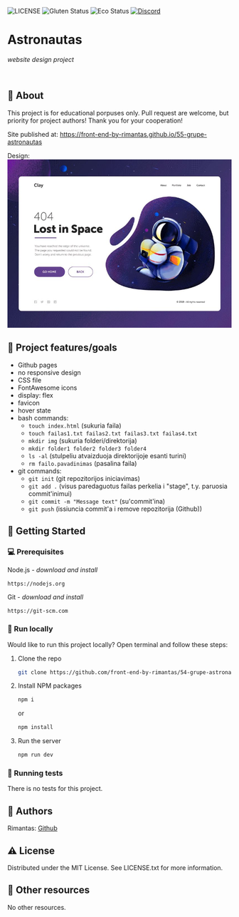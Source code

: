 ![LICENSE](https://img.shields.io/badge/license-MIT-blue.svg?style=flat-square)
![Gluten Status](https://img.shields.io/badge/Gluten-Free-green.svg)
![Eco Status](https://img.shields.io/badge/ECO-Friendly-green.svg)
[![Discord](https://discord.com/api/guilds/571393319201144843/widget.png)](https://discord.gg/dRwW4rw)

# Astronautas

_website design project_

<br>

## 🌟 About

This project is for educational porpuses only. Pull request are welcome, but priority for project authors! Thank you for your cooperation!

Site published at: https://front-end-by-rimantas.github.io/55-grupe-astronautas

Design: ![alt text](./original-design.png)

## 🎯 Project features/goals

-   Github pages
-   no responsive design
-   CSS file
-   FontAwesome icons
-   display: flex
-   favicon
-   hover state
-   bash commands:
    -   `touch index.html` (sukuria faila)
    -   `touch failas1.txt failas2.txt failas3.txt failas4.txt`
    -   `mkdir img` (sukuria folderi/direktorija)
    -   `mkdir folder1 folder2 folder3 folder4`
    -   `ls -al` (stulpeliu atvaizduoja direktorijoje esanti turini)
    -   `rm failo.pavadinimas` (pasalina faila)
-   git commands:
    -   `git init` (git repozitorijos iniciavimas)
    -   `git add .` (visus paredaguotus failas perkelia i "stage", t.y. paruosia commit'inimui)
    -   `git commit -m "Message text"` (su'commit'ina)
    -   `git push` (issiuncia commit'a i remove repozitorija (Github))

## 🧰 Getting Started

### 💻 Prerequisites

Node.js - _download and install_

```
https://nodejs.org
```

Git - _download and install_

```
https://git-scm.com
```

### 🏃 Run locally

Would like to run this project locally? Open terminal and follow these steps:

1. Clone the repo
    ```sh
    git clone https://github.com/front-end-by-rimantas/54-grupe-astronautas.git
    ```
2. Install NPM packages
    ```sh
    npm i
    ```
    or
    ```sh
    npm install
    ```
3. Run the server
    ```sh
    npm run dev
    ```

### 🧪 Running tests

There is no tests for this project.

## 🎅 Authors

Rimantas: [Github](https://github.com/belauzas)

## ⚠️ License

Distributed under the MIT License. See LICENSE.txt for more information.

## 🔗 Other resources

No other resources.